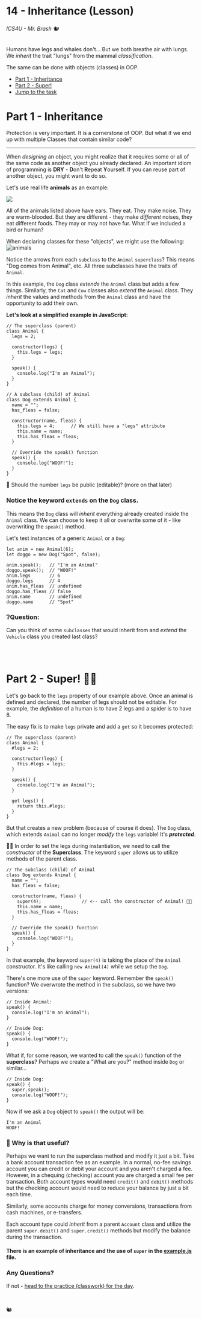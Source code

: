 # 14 - Inheritance (Lesson)

###### ICS4U - Mr. Brash 🐿

Humans have legs and whales don't... But we both breathe air with lungs. We _inherit_ the trait "lungs" from the mammal _classification_.

The same can be done with objects (classes) in OOP.

- [Part 1 - Inheritance](#part-1---inheritance)
- [Part 2 - Super!](#part-2---super-🦸🏻)
- [Jump to the task](./PRACTICE.md)


# Part 1 - Inheritance

Protection is very important. It is a cornerstone of OOP. But what if we end up with multiple Classes that contain similar code?

---

When _designing_ an object, you might realize that it requires some or all of the same code as another object you already declared. An important idiom of programming is **DRY** - **D**on't **R**epeat **Y**ourself. If you can reuse part of another object, you might want to do so.

Let's use real life **animals** as an example:

![](./assets/inheritance_small.png)

All of the animals listed above have ears. They eat. They make noise. They are warm-blooded. But they are different - they make _different_ noises, they eat different foods. They may or may not have fur. What if we included a bird or human?

When declaring classes for these "objects", we might use the following:
![animals](./assets/animals.png)

Notice the arrows from each `subclass` to the `Animal` `superclass`? This means "Dog comes from Animal", etc. All three subclasses have the traits of `Animal`.

In this example, the `Dog` class _extends_ the `Animal` class but adds a few things. Similarly, the `Cat` and `Cow` classes also _extend_ the `Animal` class. They _inherit_ the values and methods from the `Animal` class and have the opportunity to add their own.

**Let's look at a simplified example in JavaScript:**
```JS
// The superclass (parent)
class Animal {
  legs = 2;

  constructor(legs) {
    this.legs = legs;
  }

  speak() {
    console.log("I'm an Animal");
  }
}

// A subclass (child) of Animal
class Dog extends Animal {
  name = "";
  has_fleas = false;

  constructor(name, fleas) {
    this.legs = 4;      // We still have a "legs" attribute
    this.name = name;
    this.has_fleas = fleas;
  }

  // Override the speak() function
  speak() {
    console.log("WOOF!");
  }  
}
```

🤔 Should the number `legs` be public (editable)? (more on that later)

### Notice the keyword `extends` on the `Dog` class.
This means the `Dog` class will _inherit_ everything already created inside the `Animal` class. We can choose to keep it all or overwrite some of it - like overwriting the `speak()` method.

Let's test instances of a generic `Animal` or a `Dog`:
```JS
let anim = new Animal(6);
let doggo = new Dog("Spot", false);

anim.speak();   // "I'm an Animal"
doggo.speak();  // "WOOF!"
anim.legs       // 6
doggo.legs      // 4
anim.has_fleas  // undefined
doggo.has_fleas // false
anim.name       // undefined
doggo.name      // "Spot"
```

### ❔Question:
Can you think of some `subclasses` that would inherit from and _extend_ the `Vehicle` class you created last class?

<br><br>

# Part 2 - Super! 🦸🏻

Let's go back to the `legs` property of our example above. Once an animal is defined and declared, the number of legs should not be editable. For example, the _definition_ of a human is to have 2 legs and a spider is to have 8.

The easy fix is to make `legs` private and add a `get` so it becomes protected:

```JS
// The superclass (parent)
class Animal {
  #legs = 2;

  constructor(legs) {
    this.#legs = legs;
  }

  speak() {
    console.log("I'm an Animal");
  }

  get legs() {
    return this.#legs;
  }
}
```

But that creates a new problem (because of course it does). The `Dog` class, which extends `Animal` can no longer _modify_ the `legs` variable! It's _**protected**_.

🦸🏻 In order to set the legs during instantiation, we need to call the _constructor_ of the **Superclass**. The keyword `super` allows us to utilize methods of the parent class.

```JS
// The subclass (child) of Animal
class Dog extends Animal {
  name = "";
  has_fleas = false;

  constructor(name, fleas) {
    super(4);               // <-- call the constructor of Animal! 🦸🏻
    this.name = name;
    this.has_fleas = fleas;
  }

  // Override the speak() function
  speak() {
    console.log("WOOF!");
  }  
}
```

In that example, the keyword `super(4)` is taking the place of the `Animal` constructor. It's like calling `new Animal(4)` while we setup the `Dog`.

There's one more use of the `super` keyword. Remember the `speak()` function? We overwrote the method in the subclass, so we have two versions:
```JS
// Inside Animal:
speak() {
  console.log("I'm an Animal");
}

// Inside Dog:
speak() {
  console.log("WOOF!");
}
```

What if, for some reason, we wanted to call the `speak()` function of the **superclass**? Perhaps we create a "What are you?" method inside `Dog` or similar... 

```JS
// Inside Dog:
speak() {
  super.speak();
  console.log("WOOF!");
}
```

Now if we ask a `Dog` object to `speak()` the output will be:
```Text
I'm an Animal
WOOF!
```

### 🤔 Why is that useful?
Perhaps we want to run the superclass method and modify it just a bit. Take a bank account transaction fee as an example. In a normal, no-fee savings account you can credit or debit your account and you aren't charged a fee. However, in a chequing (checking) account you are charged a small fee per transaction. Both account types would need `credit()` and `debit()` methods but the checking account would need to reduce your balance by just a bit each time.

Similarly, some accounts charge for money conversions, transactions from cash machines, or e-transfers.

Each account type could _inherit_ from a parent `Account` class and utilize the parent `super.debit()` and `super.credit()` methods but modify the balance during the transaction.

#### There is an example of inheritance and the use of `super` in the [example.js](./example.js) file.


### Any Questions?

If not - [head to the practice (classwork) for the day](./PRACTICE.md).

<br>

🐿️
